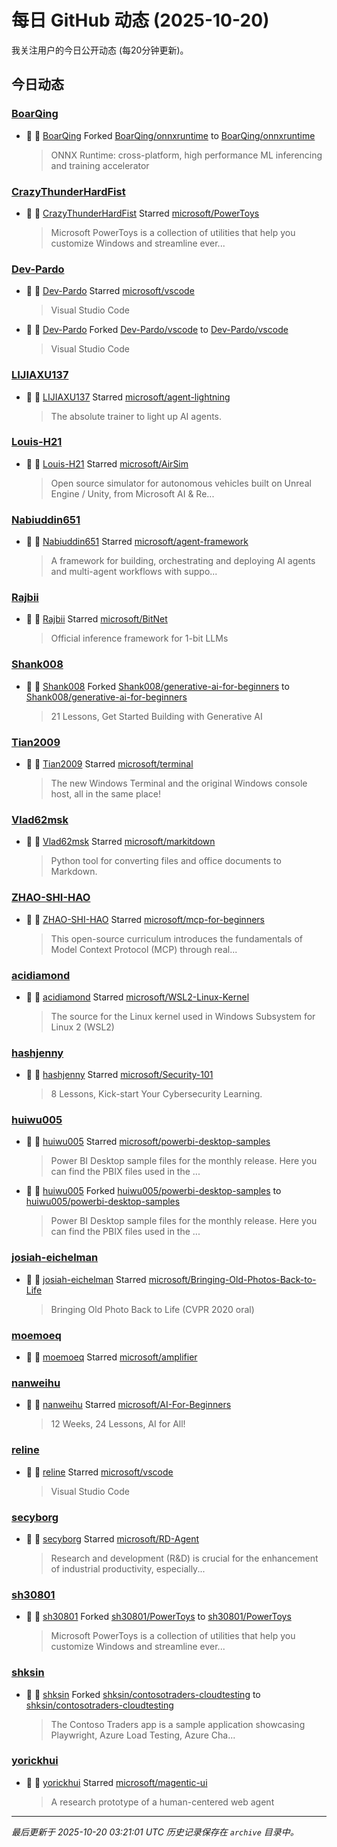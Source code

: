 # 每日 GitHub 动态 (2025-10-20)

我关注用户的今日公开动态 (每20分钟更新)。

## 今日动态

### [BoarQing](https://github.com/BoarQing)
- 🍴 👤 [BoarQing](https://github.com/BoarQing) Forked [BoarQing/onnxruntime](https://github.com/BoarQing/onnxruntime) to [BoarQing/onnxruntime](https://github.com/BoarQing/onnxruntime)
  > ONNX Runtime: cross-platform, high performance ML inferencing and training accelerator

### [CrazyThunderHardFist](https://github.com/CrazyThunderHardFist)
- 🌟 👤 [CrazyThunderHardFist](https://github.com/CrazyThunderHardFist) Starred [microsoft/PowerToys](https://github.com/microsoft/PowerToys)
  > Microsoft PowerToys is a collection of utilities that help you customize Windows and streamline ever...

### [Dev-Pardo](https://github.com/Dev-Pardo)
- 🌟 👤 [Dev-Pardo](https://github.com/Dev-Pardo) Starred [microsoft/vscode](https://github.com/microsoft/vscode)
  > Visual Studio Code
- 🍴 👤 [Dev-Pardo](https://github.com/Dev-Pardo) Forked [Dev-Pardo/vscode](https://github.com/Dev-Pardo/vscode) to [Dev-Pardo/vscode](https://github.com/Dev-Pardo/vscode)
  > Visual Studio Code

### [LIJIAXU137](https://github.com/LIJIAXU137)
- 🌟 👤 [LIJIAXU137](https://github.com/LIJIAXU137) Starred [microsoft/agent-lightning](https://github.com/microsoft/agent-lightning)
  > The absolute trainer to light up AI agents.

### [Louis-H21](https://github.com/Louis-H21)
- 🌟 👤 [Louis-H21](https://github.com/Louis-H21) Starred [microsoft/AirSim](https://github.com/microsoft/AirSim)
  > Open source simulator for autonomous vehicles built on Unreal Engine / Unity, from Microsoft AI & Re...

### [Nabiuddin651](https://github.com/Nabiuddin651)
- 🌟 👤 [Nabiuddin651](https://github.com/Nabiuddin651) Starred [microsoft/agent-framework](https://github.com/microsoft/agent-framework)
  > A framework for building, orchestrating and deploying AI agents and multi-agent workflows with suppo...

### [Rajbii](https://github.com/Rajbii)
- 🌟 👤 [Rajbii](https://github.com/Rajbii) Starred [microsoft/BitNet](https://github.com/microsoft/BitNet)
  > Official inference framework for 1-bit LLMs

### [Shank008](https://github.com/Shank008)
- 🍴 👤 [Shank008](https://github.com/Shank008) Forked [Shank008/generative-ai-for-beginners](https://github.com/Shank008/generative-ai-for-beginners) to [Shank008/generative-ai-for-beginners](https://github.com/Shank008/generative-ai-for-beginners)
  > 21 Lessons, Get Started Building with Generative AI 

### [Tian2009](https://github.com/Tian2009)
- 🌟 👤 [Tian2009](https://github.com/Tian2009) Starred [microsoft/terminal](https://github.com/microsoft/terminal)
  > The new Windows Terminal and the original Windows console host, all in the same place!

### [Vlad62msk](https://github.com/Vlad62msk)
- 🌟 👤 [Vlad62msk](https://github.com/Vlad62msk) Starred [microsoft/markitdown](https://github.com/microsoft/markitdown)
  > Python tool for converting files and office documents to Markdown.

### [ZHAO-SHI-HAO](https://github.com/ZHAO-SHI-HAO)
- 🌟 👤 [ZHAO-SHI-HAO](https://github.com/ZHAO-SHI-HAO) Starred [microsoft/mcp-for-beginners](https://github.com/microsoft/mcp-for-beginners)
  > This open-source curriculum introduces the fundamentals of Model Context Protocol (MCP) through real...

### [acidiamond](https://github.com/acidiamond)
- 🌟 👤 [acidiamond](https://github.com/acidiamond) Starred [microsoft/WSL2-Linux-Kernel](https://github.com/microsoft/WSL2-Linux-Kernel)
  > The source for the Linux kernel used in Windows Subsystem for Linux 2 (WSL2)

### [hashjenny](https://github.com/hashjenny)
- 🌟 👤 [hashjenny](https://github.com/hashjenny) Starred [microsoft/Security-101](https://github.com/microsoft/Security-101)
  > 8 Lessons, Kick-start Your Cybersecurity Learning.

### [huiwu005](https://github.com/huiwu005)
- 🌟 👤 [huiwu005](https://github.com/huiwu005) Starred [microsoft/powerbi-desktop-samples](https://github.com/microsoft/powerbi-desktop-samples)
  > Power BI Desktop sample files for the monthly release. Here you can find the PBIX files used in the ...
- 🍴 👤 [huiwu005](https://github.com/huiwu005) Forked [huiwu005/powerbi-desktop-samples](https://github.com/huiwu005/powerbi-desktop-samples) to [huiwu005/powerbi-desktop-samples](https://github.com/huiwu005/powerbi-desktop-samples)
  > Power BI Desktop sample files for the monthly release. Here you can find the PBIX files used in the ...

### [josiah-eichelman](https://github.com/josiah-eichelman)
- 🌟 👤 [josiah-eichelman](https://github.com/josiah-eichelman) Starred [microsoft/Bringing-Old-Photos-Back-to-Life](https://github.com/microsoft/Bringing-Old-Photos-Back-to-Life)
  > Bringing Old Photo Back to Life (CVPR 2020 oral)

### [moemoeq](https://github.com/moemoeq)
- 🌟 👤 [moemoeq](https://github.com/moemoeq) Starred [microsoft/amplifier](https://github.com/microsoft/amplifier)

### [nanweihu](https://github.com/nanweihu)
- 🌟 👤 [nanweihu](https://github.com/nanweihu) Starred [microsoft/AI-For-Beginners](https://github.com/microsoft/AI-For-Beginners)
  > 12 Weeks, 24 Lessons, AI for All!

### [reline](https://github.com/reline)
- 🌟 👤 [reline](https://github.com/reline) Starred [microsoft/vscode](https://github.com/microsoft/vscode)
  > Visual Studio Code

### [secyborg](https://github.com/secyborg)
- 🌟 👤 [secyborg](https://github.com/secyborg) Starred [microsoft/RD-Agent](https://github.com/microsoft/RD-Agent)
  > Research and development (R&D) is crucial for the enhancement of industrial productivity, especially...

### [sh30801](https://github.com/sh30801)
- 🍴 👤 [sh30801](https://github.com/sh30801) Forked [sh30801/PowerToys](https://github.com/sh30801/PowerToys) to [sh30801/PowerToys](https://github.com/sh30801/PowerToys)
  > Microsoft PowerToys is a collection of utilities that help you customize Windows and streamline ever...

### [shksin](https://github.com/shksin)
- 🍴 👤 [shksin](https://github.com/shksin) Forked [shksin/contosotraders-cloudtesting](https://github.com/shksin/contosotraders-cloudtesting) to [shksin/contosotraders-cloudtesting](https://github.com/shksin/contosotraders-cloudtesting)
  > The Contoso Traders app is a sample application showcasing Playwright, Azure Load Testing, Azure Cha...

### [yorickhui](https://github.com/yorickhui)
- 🌟 👤 [yorickhui](https://github.com/yorickhui) Starred [microsoft/magentic-ui](https://github.com/microsoft/magentic-ui)
  > A research prototype of a human-centered web agent


---
*最后更新于 2025-10-20 03:21:01 UTC*
*历史记录保存在 `archive` 目录中。*
